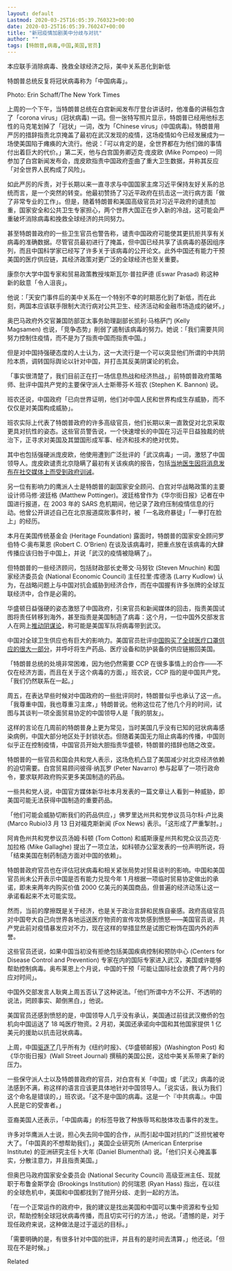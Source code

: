 ```yaml
---
layout: default
Lastmod: 2020-03-25T16:05:39.760323+00:00
date: 2020-03-25T16:05:39.760247+00:00
title: "新冠疫情加剧美中分歧与对抗"
author: ""
tags: [特朗普,病毒,中国,美国,官员]
---
```


本应联手消除病毒、挽救全球经济之际，美中关系恶化到新低

特朗普总统反复将冠状病毒称为「中国病毒」。

Photo: Erin Schaff/The New York Times

上周的一个下午，当特朗普总统在白宫新闻发布厅登台讲话时，他准备的讲稿包含了「corona virus」(冠状病毒) 一词。但一张特写照片显示，特朗普已经用他标志性的马克笔划掉了「冠状」一词，改为「Chinese virus」(中国病毒)。特朗普用严厉的措辞指责北京掩盖了最初在武汉发现的疫情，这场疫情如今已经发展成为一场使美国陷于瘫痪的大流行。他说：「可以肯定的是，全世界都在为他们做的事情付出着巨大的代价。」第二天，他与白宫国务卿迈克·庞皮欧 (Mike Pompeo) 一同参加了白宫新闻发布会，庞皮欧指责中国政府歪曲了重大卫生数据，并称其反应「对全世界人民构成了风险」。

如此严厉的斥责，对于长期以来一直寻求与中国国家主席习近平保持友好关系的总统而言，是一个突然的转变。他最初赞扬了习近平政府在抗击这一流行病方面「做了非常专业的工作」。但是，随着特朗普和美国高级官员对习近平政府的谴责加重，国家安全和公共卫生专家担心，两个世界大国正在步入新的冷战，这可能会严重破坏消除病毒和挽救全球经济的共同努力。

甚至特朗普政府的一些卫生官员也警告称，谴责中国政府可能使其更抗拒共享有关病毒的准确数据。尽管官员最初进行了掩盖，但中国已经共享了该病毒的基因组序列，而且中国科学家已经写了许多关于该病毒的公开论文。此外中国还有能力干预美国的医疗供应链，其经济政策对更广泛的全球经济也至关重要。

康奈尔大学中国专家和贸易政策教授埃斯瓦尔·普拉萨德 (Eswar Prasad) 称这种新的敌意「令人沮丧」。

他说：「天安门事件后的美中关系在一个特别不幸的时期恶化到了新低，而在此刻，两国本应该联手限制大流行病对公共卫生、经济活动和金融市场造成的破坏。」

奥巴马政府外交官兼国防部亚太事务助理副部长凯利·马格萨门 (Kelly Magsamen) 也说，「竞争态势」削弱了遏制该病毒的努力。她说：「我们需要共同努力控制住疫情，而不是为了指责中国而指责中国。」

但是对中国持强硬态度的人士认为，这一大流行是一个可以突显他们所谓的中共阴险本质，调转国际舆论以针对中国，并打击其反美阴谋论的机会。

「事实很清楚了，我们目前正在打一场信息热战和经济热战，」前特朗普政府策略师、批评中国共产党的主要保守派人士斯蒂芬·K·班农 (Stephen K. Bannon) 说。

班农还说，中国政府「已向世界证明，他们对中国人民和世界构成生存威胁，而不仅仅是对美国构成威胁」。

班农实际上代表了特朗普政府的许多高级官员，他们长期以来一直敦促对北京采取更具对抗性的姿态。这些官员警告说，一个快速增长的中国在习近平日益独裁的统治下，正寻求对美国及其盟国形成军事、经济和技术的绝对优势。

其中也包括强硬派庞皮欧，他使用遭到广泛批评的「武汉病毒」一词，激怒了中国领导人。庞皮欧谴责北京隐瞒了最初有关该疾病的报告，包括[当地医生因将消息发布在社交媒体上而受到政府训诫](https://nei.st/medium/nytimes/online-revolt-in-china-as-a-doctor-is-lionized)。

另一位有影响力的鹰派人士是特朗普的副国家安全顾问、白宫对华战略政策的主要设计师马修·波廷格 (Matthew Pottinger)。波廷格曾作为《华尔街日报》记者在中国进行报道，在 2003 年的 SARS 危机期间，他记录了政府压制疫情信息的行动。他曾公开讲述自己在北京报道腐败事件时，被「一名政府暴徒」「一拳打在脸上」的经历。

本月在美国传统基金会 (Heritage Foundation) 露面时，特朗普的国家安全顾问罗伯特·C·奥布莱恩 (Robert C. O’Brien) 在谈及该病毒时，把重点放在该病毒的大肆传播应该归咎于中国上，并说「武汉的疫情被隐瞒了」。

但特朗普的一些经济顾问，包括财政部长史蒂文·马努钦 (Steven Mnuchin) 和国家经济委员会 (National Economic Council) 主任拉里·库德洛 (Larry Kudlow) 认为，在战略问题上与中国对抗会威胁到经济合作，而在中国握有许多张牌的全球互联经济中，合作是必需的。

华盛顿日益强硬的姿态激怒了中国政府，引来官员和新闻媒体的回击，指责美国试图将责任转移到海外，甚至指责是美国制造了病毒：这个月，一位中国外交部发言人在网上[推动阴谋论](https://nei.st/medium/nytimes/china-spins-tale-that-the-u-s-army-started-the-coronavirus-epidemic)，称可能是美国军队将病毒带到武汉。

中国对全球卫生供应也有巨大的影响力。美国官员批评[中国购买了全球医疗口罩供应的很大一部分](https://nei.st/medium/initium/coronavirus-protective-suits-made-in-china)，并呼吁将生产药品、医疗设备和防护装备的供应链搬回美国。

「特朗普总统的处境非常困难，因为他仍然需要 CCP 在很多事情上的合作——不仅在经济方面，而且在关于这个病毒的方面，」班农说，CCP 指的是中国共产党。「我们仍然联系在一起。」

周五，在表达早些时候对中国政府的一些批评同时，特朗普似乎也承认了这一点。「我尊重中国，我也尊重习主席，」特朗普说。他称这位花了他几个月的时间，试图与其谈判一项全面贸易协定的中国领导人是「我的朋友」。

这样的言论在几周前的特朗普身上更为常见，当时美国几乎没有已知的冠状病毒感染病例，中国大部分地区处于封锁状态。但随着美国无力阻止病毒的传播，中国则似乎正在控制疫情，中国官员开始大胆指责华盛顿，特朗普的措辞也随之改变。

特朗普的一些官员和国会共和党人表示，这场危机凸显了美国减少对北京经济依赖的迫切需要。白宫贸易顾问彼得·纳瓦罗 (Peter Navarro) 参与起草了一项行政命令，要求联邦政府购买更多美国制造的药品。

一些共和党人说，中国官方媒体新华社本月发表的一篇文章让人看到一种威胁，即美国可能无法获得中国制造的重要药品。

「他们可能会威胁切断我们的药品供应，」佛罗里达州共和党参议员马尔科·卢比奥 (Marco Rubio)3 月 13 日对福克斯新闻 (Fox News) 表示。「这形成了严重掣肘。」

阿肯色州共和党参议员汤姆·科顿 (Tom Cotton) 和威斯康星州共和党众议员迈克·加拉格 (Mike Gallaghe) 提出了一项立法，如科顿办公室发表的一份声明所说，将「结束美国在制药制造方面对中国的依赖」。

特朗普政府官员也在评估冠状病毒和相关紧张局势对贸易谈判的影响。中国和美国官员尚未公开表示中国是否有能力兑现今年 1 月根据一项临时贸易协定做出的承诺，即未来两年内购买价值 2000 亿美元的美国商品，但普遍的经济动荡让这一承诺看起来不太可能实现。

然而，当前的摩擦既是关于经济，也是关于政治言辞和民族自豪感。政府高级官员对中国夸大自己向世界各地运送医疗物资的宣传攻势感到愤怒——美国官员说，共产党此前对疫情暴发应对不力，现在这样的举措显然是试图它粉饰在国内外的声誉。

这些官员还说，如果中国当初没有拒绝包括美国疾病控制和预防中心 (Centers for Disease Control and Prevention) 专家在内的国际专家进入武汉，美国或许能够帮助控制病毒。奥布莱恩上个月说，中国的干预「可能让国际社会浪费了两个月的应对时间」。

中国外交部发言人耿爽上周五否认了这种说法。「他们所谓中方不公开、不透明的说法，罔顾事实、颠倒黑白，」他说。

美国官员还感到愤怒的是，中国领导人几乎没有承认，美国通过前往武汉撤侨的包机向中国运送了 18 吨医疗物资。2 月初，美国还承诺向中国和其他国家提供 1 亿美元的援助以抗击冠状病毒。

上周，中国[驱逐了](https://nei.st/medium/wsj/china-banishes-u-s-journalists-from-wall-street-journal-new-york-times-and-washington-post)几乎所有为《纽约时报》、《华盛顿邮报》(Washington Post) 和《华尔街日报》(Wall Street Journal) 撰稿的美国公民，这给中美关系带来了新的压力。

一些保守派人士以及特朗普政府的官员，对白宫有关「中国」或「武汉」病毒的说法感到不满，称这样的语言应该更具体地针对中国领导人。「说实话，我认为我们这个命名是错误的，」班农说。「这不是中国的病毒。这是一个『中共病毒』。中国人民是它的受害者。」

亚裔美国人还表示，「中国病毒」的标签导致了种族辱骂和肢体攻击事件的发生。

许多对华鹰派人士说，担心失去同中国的合作，从而引起中国对抗的广泛担忧被夸大了。「中国真的不想帮助我们，」美国企业研究所 (American Enterprise Institute) 的亚洲研究主任卜大年 (Daniel Blumenthal) 说。「他们只关心掩盖事实，分散注意力，并且指责美国。」

但奥巴马政府国家安全委员会 (National Security Council) 高级亚洲主任、现就职于布鲁金斯学会 (Brookings Institution) 的何瑞恩 (Ryan Hass) 指出，在以往的全球危机中，美国和中国都找到了抛开分歧、走到一起的方法。

「在一个正常运作的政府中，我的建议是找出美国和中国可以集中资源和专业知识，帮助控制全球冠状病毒传播，而且切实可行的方法，」他说。「遗憾的是，对于现任政府来说，这种做法是过于遥远的目标。」

「需要明确的是，有很多针对中国的批评，并且有的是时间去清算，」他还说。「但现在不是时候。」

Related

